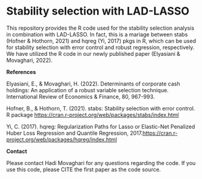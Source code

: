 # Stability selection with LAD-LASSO
This repository provides the R code used for the stability selection analysis in combination with LAD-LASSO.
In fact, this is a mariage between stabs (Hofner & Hothorn, 2021) and hqreg (Yi, 2017) pkgs in R, which can be used for stability selection with error control and robust regression, respectively. We have utilized the R code in our newly published paper (Elyasiani & Movaghari, 2022).

**References**

Elyasiani, E., & Movaghari, H. (2022). Determinants of corporate cash holdings: An application of a robust variable selection technique. International Review of Economics & Finance, 80, 967-993.

Hofner, B., & Hothorn, T. (2021). stabs: Stability selection with error control. R package https://cran.r-project.org/web/packages/stabs/index.html 

Yi, C. (2017). hqreg: Regularization Paths for Lasso or Elastic-Net Penalized Huber Loss Regression and Quantile Regression, 2017.https://cran.r-project.org/web/packages/hqreg/index.html


**Contact**

Please contact Hadi Movaghari for any questions regarding the code. If you use this code, please CITE the first paper as the code source.
